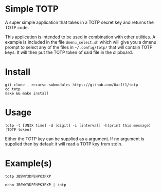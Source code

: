 # Simple TOTP

A super simple application that takes in a TOTP secret key and returns
the TOTP code.

This application is intended to be used in combination with other
utilities. A example is included in the file `dmenu_select.sh` which
will give you a dmenu prompt to select any of the files in
`~/.config/totp/` that will contain TOTP keys. It will then put the TOTP
token of said file in the clipboard.

# Install

```shell
git clone --recurse-submodules https://github.com/0xc1f1/totp
cd totp
make && make install
```

# Usage

```shell
totp -t [UNIX time] -d [digit] -i [interval] -h(print this message) [TOTP token]
```

Either the TOTP key can be supplied as a argument. If no argument is
supplied then by default it will read a TOTP key from stdin.

# Example(s)

```shell
totp JBSWY3DPEHPK3PXP
```

```shell
echo JBSWY3DPEHPK3PXP | totp
```
